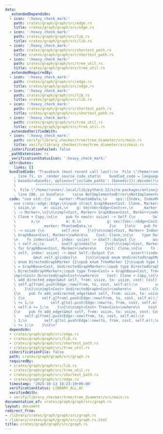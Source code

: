 ```yaml
---
data:
  _extendedDependsOn:
  - icon: ':heavy_check_mark:'
    path: crates/graph/graph/src/edge.rs
    title: crates/graph/graph/src/edge.rs
  - icon: ':heavy_check_mark:'
    path: crates/graph/graph/src/lib.rs
    title: crates/graph/graph/src/lib.rs
  - icon: ':heavy_check_mark:'
    path: crates/graph/graph/src/shortest_path.rs
    title: crates/graph/graph/src/shortest_path.rs
  - icon: ':heavy_check_mark:'
    path: crates/graph/graph/src/tree_util.rs
    title: crates/graph/graph/src/tree_util.rs
  _extendedRequiredBy:
  - icon: ':heavy_check_mark:'
    path: crates/graph/graph/src/edge.rs
    title: crates/graph/graph/src/edge.rs
  - icon: ':heavy_check_mark:'
    path: crates/graph/graph/src/lib.rs
    title: crates/graph/graph/src/lib.rs
  - icon: ':heavy_check_mark:'
    path: crates/graph/graph/src/shortest_path.rs
    title: crates/graph/graph/src/shortest_path.rs
  - icon: ':heavy_check_mark:'
    path: crates/graph/graph/src/tree_util.rs
    title: crates/graph/graph/src/tree_util.rs
  _extendedVerifiedWith:
  - icon: ':heavy_check_mark:'
    path: verify/library_checker/tree/tree_diameter/src/main.rs
    title: verify/library_checker/tree/tree_diameter/src/main.rs
  _isVerificationFailed: false
  _pathExtension: rs
  _verificationStatusIcon: ':heavy_check_mark:'
  attributes:
    links: []
  bundledCode: "Traceback (most recent call last):\n  File \"/home/runner/.local/lib/python3.12/site-packages/onlinejudge_verify/documentation/build.py\"\
    , line 71, in _render_source_code_stat\n    bundled_code = language.bundle(stat.path,\
    \ basedir=basedir, options={'include_paths': [basedir]}).decode()\n          \
    \         ^^^^^^^^^^^^^^^^^^^^^^^^^^^^^^^^^^^^^^^^^^^^^^^^^^^^^^^^^^^^^^^^^^^^^^^^^^^^^^^^^\n\
    \  File \"/home/runner/.local/lib/python3.12/site-packages/onlinejudge_verify/languages/rust.py\"\
    , line 288, in bundle\n    raise NotImplementedError\nNotImplementedError\n"
  code: "use std::{\n    marker::PhantomData,\n    ops::{Index, IndexMut},\n};\n\n\
    use crate::edge::Edge;\n\npub struct GraphBase<Cost: Clone, Marker> {\n    n:\
    \ usize,\n    m: usize,\n    g: Vec<Vec<Edge<Cost>>>,\n    _marker: PhantomData<fn()\
    \ -> Marker>,\n}\n\nimpl<Cost, Marker> GraphBase<Cost, Marker>\nwhere\n    Cost:\
    \ Clone + Copy,\n{\n    pub fn new(n: usize) -> Self {\n        Self {\n     \
    \       n,\n            m: 0,\n            g: vec![Vec::<Edge<Cost>>::new(); n],\n\
    \            _marker: PhantomData,\n        }\n    }\n\n    pub fn size(&self)\
    \ -> usize {\n        self.n\n    }\n}\n\nimpl<Cost, Marker> Index<usize> for\
    \ GraphBase<Cost, Marker>\nwhere\n    Cost: Clone,\n{\n    type Output = Vec<Edge<Cost>>;\n\
    \n    fn index(&self, index: usize) -> &Self::Output {\n        assert!(index\
    \ < self.n);\n        &self.g[index]\n    }\n}\n\nimpl<Cost, Marker> IndexMut<usize>\
    \ for GraphBase<Cost, Marker>\nwhere\n    Cost: Clone,\n{\n    fn index_mut(&mut\
    \ self, index: usize) -> &mut Self::Output {\n        assert!(index < self.n);\n\
    \        &mut self.g[index]\n    }\n}\n\npub enum UndirectedGraphMarker {}\npub\
    \ enum DirectedGraphMarker {}\npub enum TreeMarker {}\n\npub type UndirectedGraph<Cost>\
    \ = GraphBase<Cost, UndirectedGraphMarker>;\npub type DirectedGraph<Cost> = GraphBase<Cost,\
    \ DirectedGraphMarker>;\npub type Tree<Cost> = GraphBase<Cost, TreeMarker>;\n\n\
    impl<Cost> DirectedGraph<Cost>\nwhere\n    Cost: Clone + Copy,\n{\n    pub fn\
    \ add_directed_edge(&mut self, from: usize, to: usize, cost: Cost) {\n       \
    \ self.g[from].push(Edge::new(from, to, cost, self.m));\n        self.m += 1;\n\
    \    }\n}\n\nimpl<Cost> UndirectedGraph<Cost>\nwhere\n    Cost: Clone + Copy,\n\
    {\n    pub fn add_undirected_edge(&mut self, from: usize, to: usize, cost: Cost)\
    \ {\n        self.g[from].push(Edge::new(from, to, cost, self.m));\n        self.m\
    \ += 1;\n        self.g[to].push(Edge::new(to, from, cost, self.m));\n       \
    \ self.m += 1;\n    }\n}\n\nimpl<Cost> Tree<Cost>\nwhere\n    Cost: Clone + Copy,\n\
    {\n    pub fn add_edge(&mut self, from: usize, to: usize, cost: Cost) {\n    \
    \    self.g[from].push(Edge::new(from, to, cost, self.m));\n        self.m +=\
    \ 1;\n        self.g[to].push(Edge::new(to, from, cost, self.m));\n        self.m\
    \ += 1;\n    }\n}\n"
  dependsOn:
  - crates/graph/graph/src/edge.rs
  - crates/graph/graph/src/lib.rs
  - crates/graph/graph/src/shortest_path.rs
  - crates/graph/graph/src/tree_util.rs
  isVerificationFile: false
  path: crates/graph/graph/src/graph.rs
  requiredBy:
  - crates/graph/graph/src/lib.rs
  - crates/graph/graph/src/tree_util.rs
  - crates/graph/graph/src/shortest_path.rs
  - crates/graph/graph/src/edge.rs
  timestamp: '2025-10-13 18:23:10+09:00'
  verificationStatus: LIBRARY_ALL_AC
  verifiedWith:
  - verify/library_checker/tree/tree_diameter/src/main.rs
documentation_of: crates/graph/graph/src/graph.rs
layout: document
redirect_from:
- /library/crates/graph/graph/src/graph.rs
- /library/crates/graph/graph/src/graph.rs.html
title: crates/graph/graph/src/graph.rs
---
```

